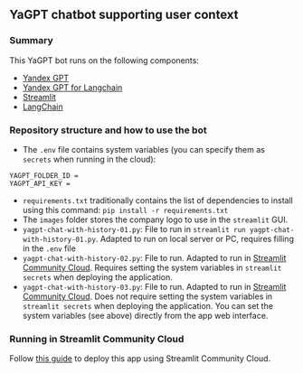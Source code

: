 ## YaGPT chatbot supporting user context 

### Summary
This YaGPT bot runs on the following components:
- [Yandex GPT](https://cloud.yandex.ru/services/yandexgpt)
- [Yandex GPT for Langchain](https://python.langchain.com/docs/integrations/chat/yandex)
- [Streamlit](https://streamlit.io/)
- [LangChain](https://python.langchain.com/)

### Repository structure and how to use the bot
- The ``.env`` file contains system variables (you can specify them as `secrets` when running in the cloud):
```
YAGPT_FOLDER_ID = 
YAGPT_API_KEY = 
```
- `requirements.txt` traditionally contains the list of dependencies to install using this command: 
```pip install -r requirements.txt ```
- The `images` folder stores the company logo to use in the `streamlit` GUI.
- `yagpt-chat-with-history-01.py`: File to run in `streamlit run yagpt-chat-with-history-01.py`. Adapted to run on local server or PC, requires filling in the `.env` file
- `yagpt-chat-with-history-02.py`: File to run. Adapted to run in [Streamlit Community Cloud](https://docs.streamlit.io/streamlit-community-cloud/get-started). Requires setting the system variables in `streamlit secrets` when deploying the application.
- `yagpt-chat-with-history-03.py`: File to run. Adapted to run in [Streamlit Community Cloud](https://docs.streamlit.io/streamlit-community-cloud/get-started). Does not require setting the system variables in `streamlit secrets` when deploying the application. You can set the system variables (see above) directly from the app web interface.

### Running in Streamlit Community Cloud
Follow [this guide](https://docs.streamlit.io/streamlit-community-cloud/get-started) to deploy this app using Streamlit Community Cloud.

